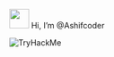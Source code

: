  <img src="https://media.giphy.com/media/hvRJCLFzcasrR4ia7z/giphy.gif" width="35"> Hi, I’m @Ashifcoder

<img src="https://tryhackme-badges.s3.amazonaws.com/Unicoorn.png" alt="TryHackMe">
<!---
- 👀 I’m interested in ...
- 🌱 I’m currently learning ...
- 💞️ I’m looking to collaborate on ...
- 📫 How to reach me ...


Ashifcoder/Ashifcoder is a ✨ special ✨ repository because its `README.md` (this file) appears on your GitHub profile.
You can click the Preview link to take a look at your changes.

### Find me all around the web:

<p align="left">
<a href="http://twitter.com/MishManners" target="blank"><img align="center" src="https://github.com/mishmanners/MishManners/blob/master/socials/twitter%20(2).png" title = "Twitter" alt="" height="30" /></a>
<a href="http://linkedin.com/in/mishmanners" target="blank"><img align="center" src="https://github.com/mishmanners/MishManners/blob/master/socials/transparent-Linkedin-logo-icon.png" alt="" height="30" /></a>

</p>
![](https://komarev.com/ghpvc/?username=Ashifcoder)
--->
